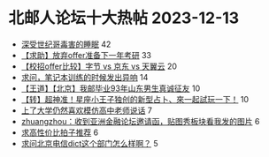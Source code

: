 # 北邮人论坛十大热帖 2023-12-13

- [深受世纪哥毒害的睡眠](https://bbs.byr.cn/article/Picture/3355491) 42
- [【求助】放弃offer准备下一年考研](https://bbs.byr.cn/article/AimGraduate/1227609) 33
- [【校招offer比较】字节 vs 京东 vs 天翼云](https://bbs.byr.cn/article/Job/2202773) 20
- [求问，笔记本训练的时候发出异响](https://bbs.byr.cn/article/Notebook/183693) 14
- [【王道】【北京】我邮毕业93年山东男生真诚征友](https://bbs.byr.cn/article/Friends/2048554) 10
- [【转】超神准！星座小王子独创的新型占卜、來一起試玩一下！](https://bbs.byr.cn/article/Constellations/326533) 10
- [上了大学仍然喜欢模仿高中老师说话](https://bbs.byr.cn/article/Feeling/3204722) 7
- [zhuangzhou：收到亚洲金融论坛邀请函，贴图秀板块看我发的图片](https://bbs.byr.cn/article/Talking/6407447) 6
- [求高性价比拍子推荐](https://bbs.byr.cn/article/Tabletennis/41083) 6
- [求问北京电信dict这个部门怎么样啊？](https://bbs.byr.cn/article/WorkLife/1207835) 5


